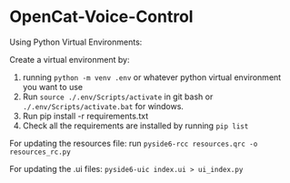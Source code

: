 # OpenCat-Voice-Control


Using Python Virtual Environments: 

Create a virtual environment by: 
1) running `python -m venv .env` or whatever python virtual environment you want to use
2) Run `source ./.env/Scripts/activate` in git bash or `./.env/Scripts/activate.bat` for windows.
3) Run pip install -r requirements.txt
4) Check all the requirements are installed by running `pip list` 


For updating the resources file:
run `pyside6-rcc resources.qrc -o resources_rc.py`

For updating the .ui files:
`pyside6-uic index.ui > ui_index.py`